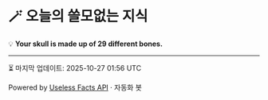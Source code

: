 # 🪄 오늘의 쓸모없는 지식

💡 **Your skull is made up of 29 different bones.**

---
⏳ 마지막 업데이트: 2025-10-27 01:56 UTC

Powered by [Useless Facts API](https://uselessfacts.jsph.pl/) · 자동화 봇